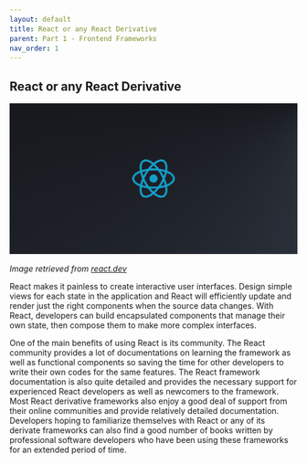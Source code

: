 ```yaml
---
layout: default
title: React or any React Derivative
parent: Part 1 - Frontend Frameworks
nav_order: 1
---
```


## React or any React Derivative

![React](assets/img/react.png)

_Image retrieved from [react.dev](https://react.dev/)_  

React makes it painless to create interactive user interfaces. Design simple views for each state in the application and React will efficiently update and render just the right components when the source data changes. With React, developers can build encapsulated components that manage their own state, then compose them to make more complex interfaces.  

One of the main benefits of using React is its community. The React community provides a lot of documentations on learning the framework as well as functional components so saving the time for other developers to write their own codes for the same features. The React framework documentation is also quite detailed and provides the necessary support for experienced React developers as well as newcomers to the framework. Most React derivative frameworks also enjoy a good deal of support from their online communities and provide relatively detailed documentation. Developers hoping to familiarize themselves with React or any of its derivate frameworks can also find a good number of books written by professional software developers who have been using these frameworks for an extended period of time.  

